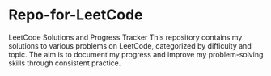 # Repo-for-LeetCode
LeetCode Solutions and Progress Tracker This repository contains my solutions to various problems on LeetCode, categorized by difficulty and topic. The aim is to document my progress and improve my problem-solving skills through consistent practice.
